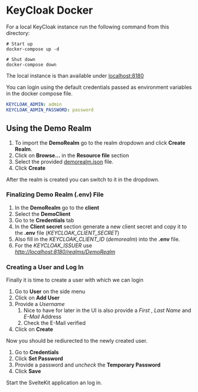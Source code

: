 # KeyCloak Docker

For a local KeyCloak instance run the following command from this directory:

```shell
# Start up
docker-compose up -d

# Shut down
docker-compose down
```

The local instance is than available under [localhost:8180](http://localhost:8180)

You can login using the default credentials passed as environment variables in the docker compose file.

```yaml
KEYCLOAK_ADMIN: admin
KEYCLOAK_ADMIN_PASSWORD: password
```

## Using the Demo Realm

1. To import the **DemoRealm** go to the realm dropdown and click **Create Realm**.
2. Click on **Browse...** in the **Resource file** section
3. Select the provided [demorealm.json](./demorealm.json) file.
4. Click **Create**

After the realm is created you can switch to it in the dropdown.

### Finalizing Demo Realm (.env) File

1. In the **DemoRealm** go to the **client**
2. Select the **DemoClient**
3. Go to te **Credentials** tab
4. In the **Client secret** section generate a new client secret and copy it to the **.env** file (*KEYCLOAK_CLIENT_SECRET*)
5. Also fill in the *KEYCLOAK_CLIENT_ID* (*demorealm*) into the **.env** file.
6. For the *KEYCLOAK_ISSUER* use *<http://localhost:8180/realms/DemoRealm>*

### Creating a User and Log In

Finally it is time to create a user with which we can login

1. Go to **User** on the side menu
2. Click on **Add User**
3. Provide a *Username*
   1. Nice to have for later in the UI is also provide a *First* , *Last Name* and *E-Mail* Address
   2. Check the E-Mail verified
4. Click on **Create**

Now you should be rediurected to the newly created user.

1. Go to **Credentials**
2. Click **Set Password**
3. Provide a password and *uncheck* the **Temporary Password**
4. Click **Save**

Start the SvelteKit application an log in.
